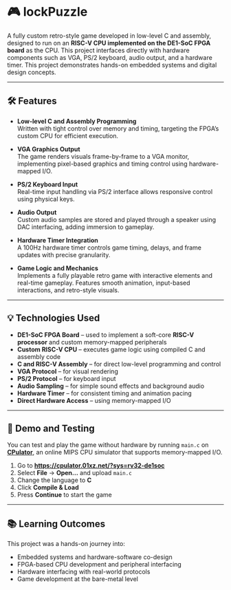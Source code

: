 ﻿# 🎮 lockPuzzle

A fully custom retro-style game developed in low-level C and assembly, designed to run on an **RISC-V CPU implemented on the DE1-SoC FPGA board** as the CPU. This project interfaces directly with hardware components such as VGA, PS/2 keyboard, audio output, and a hardware timer. This project demonstrates hands-on embedded systems and digital design concepts.

---

## 🛠️ Features

- **Low-level C and Assembly Programming**  
  Written with tight control over memory and timing, targeting the FPGA’s custom CPU for efficient execution.

- **VGA Graphics Output**  
  The game renders visuals frame-by-frame to a VGA monitor, implementing pixel-based graphics and timing control using hardware-mapped I/O.

- **PS/2 Keyboard Input**  
  Real-time input handling via PS/2 interface allows responsive control using physical keys.

- **Audio Output**  
  Custom audio samples are stored and played through a speaker using DAC interfacing, adding immersion to gameplay.

- **Hardware Timer Integration**  
  A 100Hz hardware timer controls game timing, delays, and frame updates with precise granularity.

- **Game Logic and Mechanics**  
  Implements a fully playable retro game with interactive elements and real-time gameplay. Features smooth animation, input-based interactions, and retro-style visuals.

---

## 💡 Technologies Used

- **DE1-SoC FPGA Board** – used to implement a soft-core **RISC-V processor** and custom memory-mapped peripherals  
- **Custom RISC-V CPU** – executes game logic using compiled C and assembly code  
- **C and RISC-V Assembly** – for direct low-level programming and control  
- **VGA Protocol** – for visual rendering  
- **PS/2 Protocol** – for keyboard input  
- **Audio Sampling** – for simple sound effects and background audio
- **Hardware Timer** – for consistent timing and animation pacing  
- **Direct Hardware Access** – using memory-mapped I/O

---

## 🧪 Demo and Testing

You can test and play the game without hardware by running  `main.c` on [**CPulator**](https://cpulator.01xz.net/?sys=rv32-de1soc), an online MIPS CPU simulator that supports memory-mapped I/O.

1. Go to **https://cpulator.01xz.net/?sys=rv32-de1soc**
2. Select **File** -> **Open...** and upload `main.c`
3. Change the language to **C**
4. Click **Compile & Load**
5. Press **Continue** to start the game
---

## 📚 Learning Outcomes

This project was a hands-on journey into:
- Embedded systems and hardware-software co-design
- FPGA-based CPU development and peripheral interfacing
- Hardware interfacing with real-world protocols
- Game development at the bare-metal level

